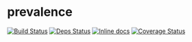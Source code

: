 # prevalence 
[![Build Status](https://travis-ci.org/agnaldo4j/prevalence.svg?branch=develop)](https://travis-ci.org/agnaldo4j/prevalence)
[![Deps Status](https://beta.hexfaktor.org/badge/all/github/agnaldo4j/prevalence.svg?branch=develop)](https://beta.hexfaktor.org/github/agnaldo4j/prevalence) 
[![Inline docs](https://inch-ci.org/github/agnaldo4j/prevalence.svg?branch=develop)](https://inch-ci.org/github/agnaldo4j/prevalence)
[![Coverage Status](https://coveralls.io/repos/github/agnaldo4j/prevalence/badge.svg?branch=develop)](https://coveralls.io/github/agnaldo4j/prevalence?branch=develop)